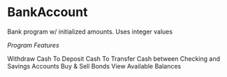 # BankAccount

Bank program w/ initialized amounts. 
Uses integer values

*Program Features*

Withdraw Cash
To Deposit Cash
To Transfer Cash between Checking and Savings Accounts
Buy & Sell Bonds
View Available Balances
